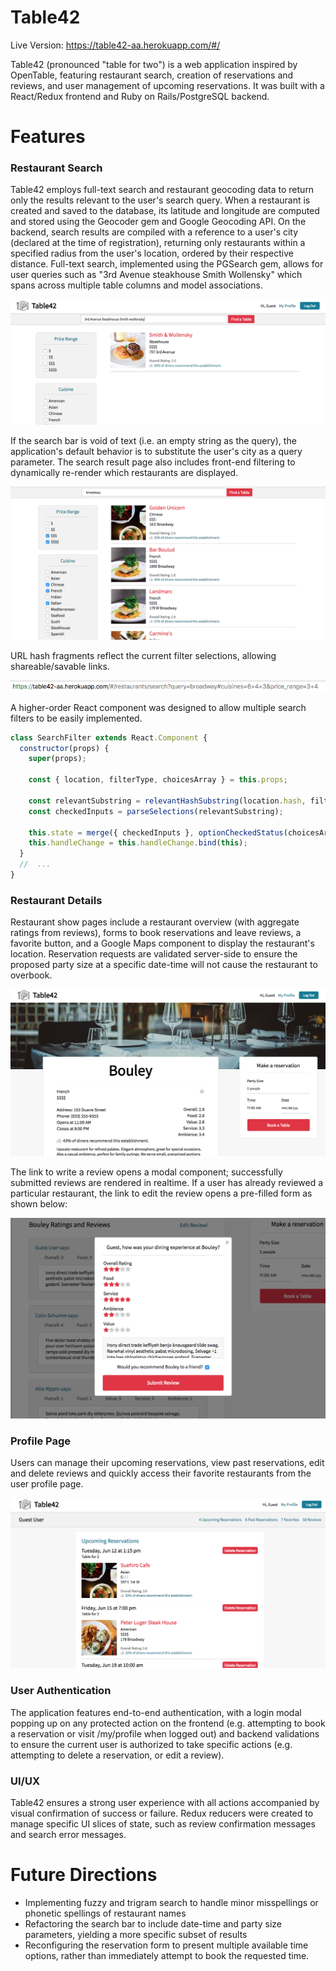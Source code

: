 # Table42

Live Version: https://table42-aa.herokuapp.com/#/

Table42 (pronounced "table for two") is a web application inspired by OpenTable, featuring restaurant search, creation of reservations and reviews, and user management of upcoming reservations. It was built with a React/Redux frontend and Ruby on Rails/PostgreSQL backend.

# Features

### Restaurant Search

Table42 employs full-text search and restaurant geocoding data to return only the results relevant to the user's search query. When a restaurant is created and saved to the database, its latitude and longitude are computed and stored using the Geocoder gem and Google Geocoding API. On the backend, search results are compiled with a reference to a user's city (declared at the time of registration), returning only restaurants within a specified radius from the user's location, ordered by their respective distance. Full-text search, implemented using the PGSearch gem, allows for user queries such as "3rd Avenue steakhouse Smith Wollensky" which spans across multiple table columns and model associations.

![table42-search](./public/specific-search.png)

If the search bar is void of text (i.e. an empty string as the query), the application's default behavior is to substitute the user's city as a query parameter. The search result page also includes front-end filtering to dynamically re-render which restaurants are displayed.

![table42-filter](./public/search-filter.png)

URL hash fragments reflect the current filter selections, allowing shareable/savable links.

![table42-url](./public/search-url.png)


A higher-order React component was designed to allow multiple search filters to be easily implemented.

```javascript
class SearchFilter extends React.Component {
  constructor(props) {
    super(props);

    const { location, filterType, choicesArray } = this.props;

    const relevantSubstring = relevantHashSubstring(location.hash, filterType);
    const checkedInputs = parseSelections(relevantSubstring);

    this.state = merge({ checkedInputs }, optionCheckedStatus(choicesArray, checkedInputs));
    this.handleChange = this.handleChange.bind(this);
  }
  //  ...
}  
```

### Restaurant Details

Restaurant show pages include a restaurant overview (with aggregate ratings from reviews), forms to book reservations and leave reviews, a favorite button, and a Google Maps component to display the restaurant's location. Reservation requests are validated server-side to ensure the proposed party size at a specific date-time will not cause the restaurant to overbook.

![table42-restaurant](./public/show-page.png)

The link to write a review opens a modal component; successfully submitted reviews are rendered in realtime. If a user has already reviewed a particular restaurant, the link to edit the review opens a pre-filled form as shown below:

![table42-review](./public/review-form.png)

### Profile Page

Users can manage their upcoming reservations, view past reservations, edit and delete reviews and quickly access their favorite restaurants from the user profile page.

![table42-profile](./public/profile-page.png)

### User Authentication

The application features end-to-end authentication, with a login modal popping up on any protected action on the frontend (e.g. attempting to book a reservation or visit /my/profile when logged out) and backend validations to ensure the current user is authorized to take specific actions (e.g. attempting to delete a reservation, or edit a review).

### UI/UX

Table42 ensures a strong user experience with all actions accompanied by visual confirmation of success or failure. Redux reducers were created to manage specific UI slices of state, such as review confirmation messages and search error messages.

# Future Directions

* Implementing fuzzy and trigram search to handle minor misspellings or phonetic spellings of restaurant names
* Refactoring the search bar to include date-time and party size parameters, yielding a more specific subset of results
* Reconfiguring the reservation form to present multiple available time options, rather than immediately attempt to book the requested time.
